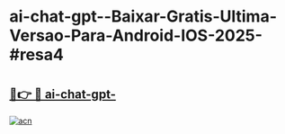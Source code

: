 # ai-chat-gpt--Baixar-Gratis-Ultima-Versao-Para-Android-IOS-2025-#resa4

# <h2><a href="https://ainizakaria.my?title=ai-chat-gpt-&ref=25M">🔗👉 🔴 ai-chat-gpt-</a></h2>

[![acn](https://github.com/user-attachments/assets/0f9c940e-d8b0-45ae-aac7-cd30a18b3e1c)](https://ainizakaria.my?title=ai-chat-gpt-&ref=25M)

